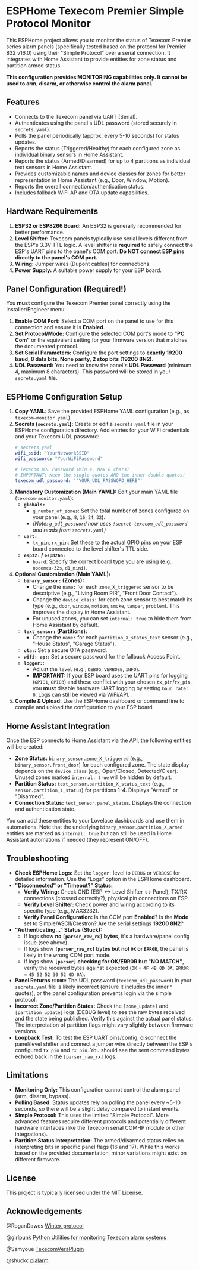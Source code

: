 # ESPHome Texecom Premier Simple Protocol Monitor

This ESPHome project allows you to monitor the status of Texecom Premier series alarm panels (specifically tested based on the protocol for Premier 832 v16.0) using their "Simple Protocol" over a serial connection. It integrates with Home Assistant to provide entities for zone status and partition armed status.

**This configuration provides MONITORING capabilities only. It cannot be used to arm, disarm, or otherwise control the alarm panel.**

## Features

*   Connects to the Texecom panel via UART (Serial).
*   Authenticates using the panel's UDL password (stored securely in `secrets.yaml`).
*   Polls the panel periodically (approx. every 5-10 seconds) for status updates.
*   Reports the status (Triggered/Healthy) for each configured zone as individual binary sensors in Home Assistant.
*   Reports the status (Armed/Disarmed) for up to 4 partitions as individual text sensors in Home Assistant.
*   Provides customizable names and device classes for zones for better representation in Home Assistant (e.g., Door, Window, Motion).
*   Reports the overall connection/authentication status.
*   Includes fallback WiFi AP and OTA update capabilities.

## Hardware Requirements

1.  **ESP32 or ESP8266 Board:** An ESP32 is generally recommended for better performance.
2.  **Level Shifter:** Texecom panels typically use serial levels different from the ESP's 3.3V TTL logic. A level shifter is **required** to safely connect the ESP's UART pins to the panel's COM port. **Do NOT connect ESP pins directly to the panel's COM port.**
3.  **Wiring:** Jumper wires (Dupont cables) for connections.
4.  **Power Supply:** A suitable power supply for your ESP board.

## Panel Configuration (Required!)

You **must** configure the Texecom Premier panel correctly using the Installer/Engineer menu:

1.  **Enable COM Port:** Select a COM port on the panel to use for this connection and ensure it is **Enabled**.
2.  **Set Protocol/Mode:** Configure the selected COM port's mode to **"PC Com"** or the equivalent setting for your firmware version that matches the documented protocol.
3.  **Set Serial Parameters:** Configure the port settings to **exactly 19200 baud, 8 data bits, None parity, 2 stop bits (19200 8N2)**.
4.  **UDL Password:** You need to know the panel's **UDL Password** (minimum 4, maximum 8 characters). This password will be stored in your `secrets.yaml` file.

## ESPHome Configuration Setup

1.  **Copy YAML:** Save the provided ESPHome YAML configuration (e.g., as `texecom-monitor.yaml`).
2.  **Secrets (`secrets.yaml`):** Create or edit a `secrets.yaml` file in your ESPHome configuration directory. Add entries for your WiFi credentials and your Texecom UDL password:
    ```yaml
    # secrets.yaml
    wifi_ssid: "YourNetworkSSID"
    wifi_password: "YourWiFiPassword"

    # Texecom UDL Password (Min 4, Max 8 chars)
    # IMPORTANT: Keep the single quotes AND the inner double quotes!
    texecom_udl_password: '"YOUR_UDL_PASSWORD_HERE"'
    ```
3.  **Mandatory Customization (Main YAML):** Edit your main YAML file (`texecom-monitor.yaml`):
    *   **`globals:`**
        *   `g_number_of_zones`: Set the total number of zones configured on your panel (e.g., `8`, `16`, `24`, `32`).
        *   *(Note: `g_udl_password` now uses `!secret texecom_udl_password` and reads from `secrets.yaml`)*
    *   **`uart:`**
        *   `tx_pin`, `rx_pin`: Set these to the actual GPIO pins on your ESP board connected to the level shifter's TTL side.
    *   **`esp32:` / `esp8266:`**
        *   `board`: Specify the correct board type you are using (e.g., `nodemcu-32s`, `d1_mini`).
4.  **Optional Customization (Main YAML):**
    *   **`binary_sensor:` (Zones):**
        *   Change the `name:` for each `zone_X_triggered` sensor to be descriptive (e.g., "Living Room PIR", "Front Door Contact").
        *   Change the `device_class:` for each zone sensor to best match its type (e.g., `door`, `window`, `motion`, `smoke`, `tamper`, `problem`). This improves the display in Home Assistant.
        *   For unused zones, you can set `internal: true` to hide them from Home Assistant by default.
    *   **`text_sensor:` (Partitions):**
        *   Change the `name:` for each `partition_X_status_text` sensor (e.g., "House Status", "Garage Status").
    *   **`ota:`:** Set a secure OTA password.
    *   **`wifi: ap:`:** Set a secure password for the fallback Access Point.
    *   **`logger:`:**
        *   Adjust the `level` (e.g., `DEBUG`, `VERBOSE`, `INFO`).
        *   **IMPORTANT:** If your ESP board uses the UART pins for logging (`GPIO1`, `GPIO3`) and these conflict with your chosen `tx_pin`/`rx_pin`, you **must** disable hardware UART logging by setting `baud_rate: 0`. Logs can still be viewed via WiFi/API.
5.  **Compile & Upload:** Use the ESPHome dashboard or command line to compile and upload the configuration to your ESP board.

## Home Assistant Integration

Once the ESP connects to Home Assistant via the API, the following entities will be created:

*   **Zone Status:** `binary_sensor.zone_X_triggered` (e.g., `binary_sensor.front_door`) for each configured zone. The state display depends on the `device_class` (e.g., Open/Closed, Detected/Clear). Unused zones marked `internal: true` will be hidden by default.
*   **Partition Status:** `text_sensor.partition_X_status_text` (e.g., `sensor.partition_1_status`) for partitions 1-4. Displays "Armed" or "Disarmed".
*   **Connection Status:** `text_sensor.panel_status`. Displays the connection and authentication state.

You can add these entities to your Lovelace dashboards and use them in automations. Note that the underlying `binary_sensor.partition_X_armed` entities are marked as `internal: true` but can still be used in Home Assistant automations if needed (they represent ON/OFF).

## Troubleshooting

*   **Check ESPHome Logs:** Set the `logger:` level to `DEBUG` or `VERBOSE` for detailed information. Use the "Logs" option in the ESPHome dashboard.
*   **"Disconnected" or "Timeout?" Status:**
    *   **Verify Wiring:** Check GND (ESP <-> Level Shifter <-> Panel), TX/RX connections (crossed correctly?), physical pin connections on ESP.
    *   **Verify Level Shifter:** Check power and wiring according to its specific type (e.g., MAX3232).
    *   **Verify Panel Configuration:** Is the COM port **Enabled**? Is the **Mode** set to Simple/ASCII/Crestron? Are the serial settings **19200 8N2**?
*   **"Authenticating..." Status (Stuck):**
    *   If logs show **no `[parser_raw_rx]` bytes**, it's a hardware/panel config issue (see above).
    *   If logs show **`[parser_raw_rx]` bytes but not `OK` or `ERR0R`**, the panel is likely in the wrong COM port mode.
    *   If logs show **`[parser]` checking for OK/ERR0R but "NO MATCH"**, verify the received bytes against expected (`OK` = `4F 4B 0D 0A`, `ERR0R` = `45 52 52 30 52 0D 0A`).
*   **Panel Returns `ERR0R`:** The UDL password (`texecom_udl_password`) in your `secrets.yaml` file is likely incorrect (ensure it includes the inner `"` quotes), or the panel configuration prevents login via the simple protocol.
*   **Incorrect Zone/Partition States:** Check the `[zone_update]` and `[partition_update]` logs (DEBUG level) to see the raw bytes received and the state being published. Verify this against the actual panel status. The interpretation of partition flags might vary slightly between firmware versions.
*   **Loopback Test:** To test the ESP UART pins/config, disconnect the panel/level shifter and connect a jumper wire directly between the ESP's configured `tx_pin` and `rx_pin`. You should see the sent command bytes echoed back in the `[parser_raw_rx]` logs.

## Limitations

*   **Monitoring Only:** This configuration cannot control the alarm panel (arm, disarm, bypass).
*   **Polling Based:** Status updates rely on polling the panel every ~5-10 seconds, so there will be a slight delay compared to instant events.
*   **Simple Protocol:** This uses the limited "Simple Protocol". More advanced features require different protocols and potentially different hardware interfaces (like the Texecom serial COM-IP module or other integrations).
*   **Partition Status Interpretation:** The armed/disarmed status relies on interpreting bits in specific panel flags (16 and 17). While this works based on the provided documentation, minor variations might exist on different firmware.

## License

This project is typically licensed under the MIT License.

## Acknowledgements

@RoganDawes [Wintex protocol](https://github.com/RoganDawes/ESPHome_Wintex/tree/main)

@girlpunk [Python Utilities for monitoring Texecom alarm systems](https://github.com/girlpunk/texecom-python/tree/master)

@Samyoue [TexecomVeraPlugin](https://github.com/ludeeus/integration_blueprint)

@shuckc [pialarm](https://github.com/shuckc/pialarm)

